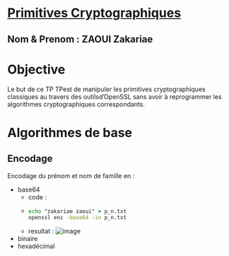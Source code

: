 # [Primitives Cryptographiques](https://pageperso.lis-lab.fr/emmanuel.godard/enseignement/tp-de-securite-des-donnees-et-protection-de-la-vie-privee/02_primitives/)
## Nom & Prenom : ZAOUI Zakariae
# Objective
Le but de ce TP TPest de manipuler les primitives cryptographiques classiques au travers des outilsd’OpenSSL sans avoir à reprogrammer les algorithmes cryptographiques correspondants.
# Algorithmes de base
## Encodage
Encodage du prénom et nom de famille en :
- base64
  - code :
  - ```cmd
    echo "zakariae zaoui" > p_n.txt
    openssl enc -base64 -in p_n.txt
    ```
  - resultat :
    ![image](https://github.com/user-attachments/assets/cf6693de-9cd4-4247-8342-f9c39444923e)
- binaire
- hexadécimal
